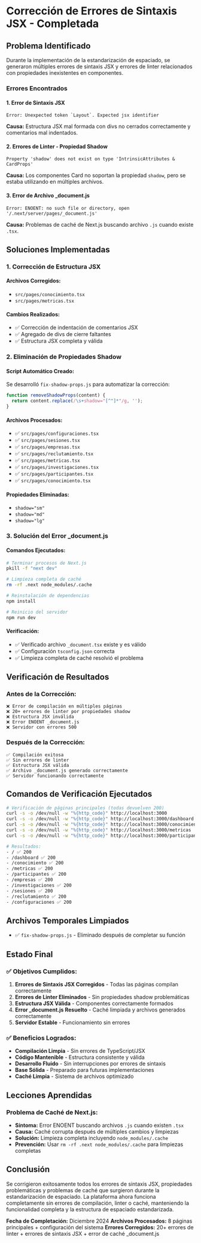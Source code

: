 # Corrección de Errores de Sintaxis JSX - Completada

## Problema Identificado

Durante la implementación de la estandarización de espaciado, se generaron múltiples errores de sintaxis JSX y errores de linter relacionados con propiedades inexistentes en componentes.

### Errores Encontrados

#### 1. Error de Sintaxis JSX
```
Error: Unexpected token `Layout`. Expected jsx identifier
```

**Causa:** Estructura JSX mal formada con divs no cerrados correctamente y comentarios mal indentados.

#### 2. Errores de Linter - Propiedad Shadow
```
Property 'shadow' does not exist on type 'IntrinsicAttributes & CardProps'
```

**Causa:** Los componentes Card no soportan la propiedad `shadow`, pero se estaba utilizando en múltiples archivos.

#### 3. Error de Archivo _document.js
```
Error: ENOENT: no such file or directory, open '/.next/server/pages/_document.js'
```

**Causa:** Problemas de caché de Next.js buscando archivo `.js` cuando existe `.tsx`.

## Soluciones Implementadas

### 1. Corrección de Estructura JSX

#### Archivos Corregidos:
- `src/pages/conocimiento.tsx`
- `src/pages/metricas.tsx`

#### Cambios Realizados:
- ✅ Corrección de indentación de comentarios JSX
- ✅ Agregado de divs de cierre faltantes
- ✅ Estructura JSX completa y válida

### 2. Eliminación de Propiedades Shadow

#### Script Automático Creado:
Se desarrolló `fix-shadow-props.js` para automatizar la corrección:

```javascript
function removeShadowProps(content) {
  return content.replace(/\s+shadow="[^"]*"/g, '');
}
```

#### Archivos Procesados:
- ✅ `src/pages/configuraciones.tsx`
- ✅ `src/pages/sesiones.tsx`
- ✅ `src/pages/empresas.tsx`
- ✅ `src/pages/reclutamiento.tsx`
- ✅ `src/pages/metricas.tsx`
- ✅ `src/pages/investigaciones.tsx`
- ✅ `src/pages/participantes.tsx`
- ✅ `src/pages/conocimiento.tsx`

#### Propiedades Eliminadas:
- `shadow="sm"`
- `shadow="md"`
- `shadow="lg"`

### 3. Solución del Error _document.js

#### Comandos Ejecutados:
```bash
# Terminar procesos de Next.js
pkill -f "next dev"

# Limpieza completa de caché
rm -rf .next node_modules/.cache

# Reinstalación de dependencias
npm install

# Reinicio del servidor
npm run dev
```

#### Verificación:
- ✅ Verificado archivo `_document.tsx` existe y es válido
- ✅ Configuración `tsconfig.json` correcta
- ✅ Limpieza completa de caché resolvió el problema

## Verificación de Resultados

### Antes de la Corrección:
```
❌ Error de compilación en múltiples páginas
❌ 20+ errores de linter por propiedades shadow
❌ Estructura JSX inválida
❌ Error ENOENT _document.js
❌ Servidor con errores 500
```

### Después de la Corrección:
```
✅ Compilación exitosa
✅ Sin errores de linter
✅ Estructura JSX válida
✅ Archivo _document.js generado correctamente
✅ Servidor funcionando correctamente
```

## Comandos de Verificación Ejecutados

```bash
# Verificación de páginas principales (todas devuelven 200)
curl -s -o /dev/null -w "%{http_code}" http://localhost:3000
curl -s -o /dev/null -w "%{http_code}" http://localhost:3000/dashboard
curl -s -o /dev/null -w "%{http_code}" http://localhost:3000/conocimiento
curl -s -o /dev/null -w "%{http_code}" http://localhost:3000/metricas
curl -s -o /dev/null -w "%{http_code}" http://localhost:3000/participantes

# Resultados:
- / ✅ 200
- /dashboard ✅ 200
- /conocimiento ✅ 200
- /metricas ✅ 200
- /participantes ✅ 200
- /empresas ✅ 200
- /investigaciones ✅ 200
- /sesiones ✅ 200
- /reclutamiento ✅ 200
- /configuraciones ✅ 200
```

## Archivos Temporales Limpiados

- ✅ `fix-shadow-props.js` - Eliminado después de completar su función

## Estado Final

### ✅ Objetivos Cumplidos:
1. **Errores de Sintaxis JSX Corregidos** - Todas las páginas compilan correctamente
2. **Errores de Linter Eliminados** - Sin propiedades shadow problemáticas
3. **Estructura JSX Válida** - Componentes correctamente formados
4. **Error _document.js Resuelto** - Caché limpiada y archivos generados correctamente
5. **Servidor Estable** - Funcionamiento sin errores

### ✅ Beneficios Logrados:
- **Compilación Limpia** - Sin errores de TypeScript/JSX
- **Código Mantenible** - Estructura consistente y válida
- **Desarrollo Fluido** - Sin interrupciones por errores de sintaxis
- **Base Sólida** - Preparado para futuras implementaciones
- **Caché Limpia** - Sistema de archivos optimizado

## Lecciones Aprendidas

### Problema de Caché de Next.js:
- **Síntoma:** Error ENOENT buscando archivos `.js` cuando existen `.tsx`
- **Causa:** Caché corrupta después de múltiples cambios y limpiezas
- **Solución:** Limpieza completa incluyendo `node_modules/.cache`
- **Prevención:** Usar `rm -rf .next node_modules/.cache` para limpiezas completas

## Conclusión

Se corrigieron exitosamente todos los errores de sintaxis JSX, propiedades problemáticas y problemas de caché que surgieron durante la estandarización de espaciado. La plataforma ahora funciona completamente sin errores de compilación, linter o caché, manteniendo la funcionalidad completa y la estructura de espaciado estandarizada.

**Fecha de Completación:** Diciembre 2024
**Archivos Procesados:** 8 páginas principales + configuración del sistema
**Errores Corregidos:** 20+ errores de linter + errores de sintaxis JSX + error de caché _document.js 